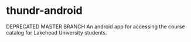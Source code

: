 thundr-android
==============
DEPRECATED MASTER BRANCH
An android app for accessing the course catalog for Lakehead University students. 
